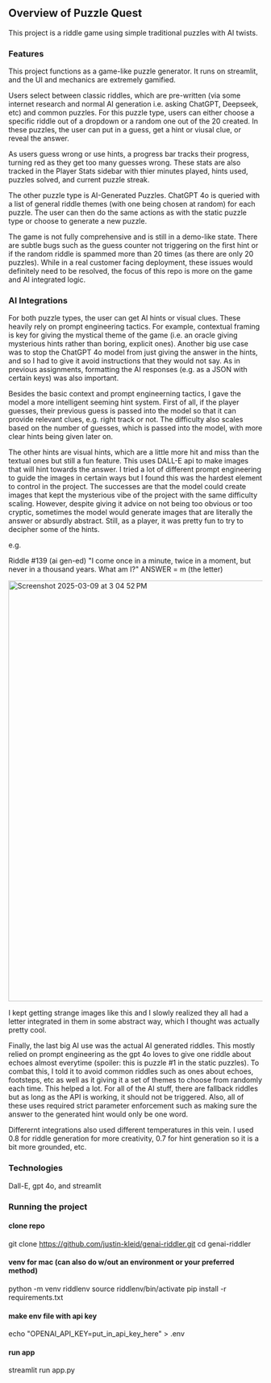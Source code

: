 ## Overview of Puzzle Quest

This project is a riddle game using simple traditional puzzles with AI twists.


### Features

This project functions as a game-like puzzle generator. It runs on streamlit, and the UI and mechanics are
extremely gamified.

Users select between classic riddles, which are pre-written (via some internet research and normal AI generation i.e. asking ChatGPT, Deepseek, etc)
and common puzzles. For this puzzle type, users can either choose a specific riddle out of a dropdown or a random one out of the 20 created.
In these puzzles, the user can put in a guess, get a hint or viusal clue, or reveal the answer.

As users guess wrong or use hints, a progress bar tracks their progress, turning red as they get too many guesses wrong. These stats are also 
tracked in the Player Stats sidebar with thier minutes played, hints used, puzzles solved, and current puzzle streak. 

The other puzzle type is AI-Generated Puzzles. ChatGPT 4o is queried with a list of general riddle themes (with one being chosen at random)
for each puzzle. The user can then do the same actions as with the static puzzle type or choose to generate a new puzzle.

The game is not fully comprehensive and is still in a demo-like state. There are subtle bugs such as the guess counter not triggering on the first hint or
if the random riddle is spammed more than 20 times (as there are only 20 puzzles). While in a real customer facing deployment, these issues would definitely need to
be resolved, the focus of this repo is more on the game and AI integrated logic.

### AI Integrations

For both puzzle types, the user can get AI hints or visual clues. These heavily rely on prompt engineering tactics.
For example, contextual framing is key for giving the mystical theme of the game (i.e. an oracle giving mysterious hints rather 
than boring, explicit ones). Another big use case was to stop the ChatGPT 4o model from just giving the answer in the hints, and so I had
to give it avoid instructions that they would not say. As in previous assignments, formatting the AI responses (e.g. as a JSON with certain keys)
was also important.

Besides the basic context and prompt engineerning tactics, I gave the model a more intelligent seeming hint system. First of all, if the player guesses,
their previous guess is passed into the model so that it can provide relevant clues, e.g. right track or not. The difficulty also scales based on the 
number of guesses, which is passed into the model, with more clear hints being given later on.

The other hints are visual hints, which are a little more hit and miss than the textual ones but still a fun feature. This uses DALL-E api to make images
that will hint towards the answer. I tried a lot of different prompt engineering to guide the images in certain ways but I found this was the hardest element to 
control in the project. The successes are that the model could create images that kept the mysterious vibe of the project with the
same difficulty scaling. However, despite giving it advice on not 
being too obvious or too cryptic, sometimes the model would generate images that are literally the answer or absurdly abstract. Still, as a player, it was pretty
fun to try to decipher some of the hints.

e.g.

Riddle #139 (ai gen-ed)
"I come once in a minute, twice in a moment, but never in a thousand years. What am I?" ANSWER = m (the letter)

<img width="834" alt="Screenshot 2025-03-09 at 3 04 52 PM" src="https://github.com/user-attachments/assets/3c7d08ce-d8f7-44d8-8d77-91bf50324748" />

I kept getting strange images like this and I slowly realized they all had a letter integrated in them in some abstract way, which I thought was actually
pretty cool.


Finally, the last big AI use was the actual AI generated riddles. This mostly relied on prompt engineering as the gpt 4o loves to give one riddle about 
echoes almost everytime (spoiler: this is puzzle #1 in the static puzzles). To combat this, I told it to avoid common riddles such as ones about echoes, footsteps, etc
as well as it giving it a set of themes to choose from randomly each time. This helped a lot. For all of the AI stuff, there are fallback riddles but as long as the API
is working, it should not be triggered. Also, all of these uses required strict parameter enforcement such as making sure the answer to the generated hint would only be one word.

Differernt integrations also used different temperatures in this vein. I used 0.8 for riddle generation for more creativity, 0.7 for hint generation so it is a bit more grounded, etc.

### Technologies

Dall-E, gpt 4o, and streamlit

### Running the project

#### clone repo
git clone https://github.com/justin-kleid/genai-riddler.git
cd genai-riddler

#### venv for mac (can also do w/out an environment or your preferred method)
python -m venv riddlenv
source riddlenv/bin/activate
pip install -r requirements.txt

#### make env file with api key
echo "OPENAI_API_KEY=put_in_api_key_here" > .env

#### run app
streamlit run app.py

